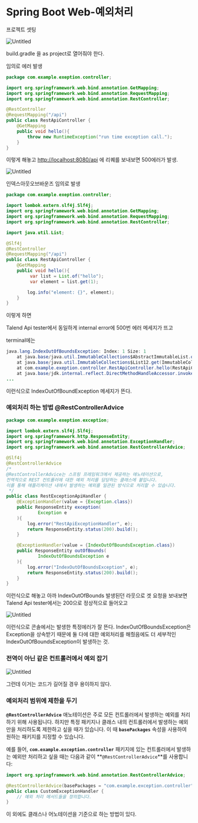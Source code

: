# Spring Boot Web-예외처리

프로젝트 셋팅

![Untitled](Spring%20Boot%20Web-%E1%84%8B%E1%85%A8%E1%84%8B%E1%85%AC%E1%84%8E%E1%85%A5%E1%84%85%E1%85%B5%20d037dacea05543c0a2f7ebc877e2619f/Untitled.png)

build.gradle 을 as project로 열어줘야 한다.

임의로 에러 발생

```java
package com.example.exeption.controller;

import org.springframework.web.bind.annotation.GetMapping;
import org.springframework.web.bind.annotation.RequestMapping;
import org.springframework.web.bind.annotation.RestController;

@RestController
@RequestMapping("/api")
public class RestApiController {
    @GetMapping
    public void hello(){
        throw new RuntimeException("run time exception call.");
    }
}
```

이렇게 해놓고 [http://localhost:8080/api](http://localhost:8080/api) 에 리퀘를 보내보면  500에러가 발생.

![Untitled](Spring%20Boot%20Web-%E1%84%8B%E1%85%A8%E1%84%8B%E1%85%AC%E1%84%8E%E1%85%A5%E1%84%85%E1%85%B5%20d037dacea05543c0a2f7ebc877e2619f/Untitled%201.png)

인덱스아웃오브바운즈 임의로 발생

```java
package com.example.exeption.controller;

import lombok.extern.slf4j.Slf4j;
import org.springframework.web.bind.annotation.GetMapping;
import org.springframework.web.bind.annotation.RequestMapping;
import org.springframework.web.bind.annotation.RestController;

import java.util.List;

@Slf4j
@RestController
@RequestMapping("/api")
public class RestApiController {
    @GetMapping
    public void hello(){
         var list = List.of("hello");
         var element = list.get(1);

        log.info("element: {}", element);
    }
}
```

이렇게 하면

Talend Api tester에서 동일하게 internal error에 500번 에러 메세지가 뜨고

terminal에는

```java
java.lang.IndexOutOfBoundsException: Index: 1 Size: 1
	at java.base/java.util.ImmutableCollections$AbstractImmutableList.outOfBounds(ImmutableCollections.java:333) ~[na:na]
	at java.base/java.util.ImmutableCollections$List12.get(ImmutableCollections.java:585) ~[na:na]
	at com.example.exeption.controller.RestApiController.hello(RestApiController.java:17) ~[main/:na]
	at java.base/jdk.internal.reflect.DirectMethodHandleAccessor.invoke(DirectMethodHandleAccessor.java:104) ~[na:na]
...
```

이런식으로 IndexOutOfBoundException 메세지가 뜬다.

### 예외처리 하는 방법 **@RestControllerAdvice**

```java
package com.example.exeption.exception;

import lombok.extern.slf4j.Slf4j;
import org.springframework.http.ResponseEntity;
import org.springframework.web.bind.annotation.ExceptionHandler;
import org.springframework.web.bind.annotation.RestControllerAdvice;

@Slf4j
@RestControllerAdvice
/*
@RestControllerAdvice는 스프링 프레임워크에서 제공하는 애노테이션으로,
전역적으로 REST 컨트롤러에 대한 예외 처리를 담당하는 클래스에 붙입니다.
이를 통해 애플리케이션 내에서 발생하는 예외를 일관된 방식으로 처리할 수 있습니다.
 */
public class RestExceptionApiHandler {
    @ExceptionHandler(value = {Exception.class})
    public ResponseEntity exception(
            Exception e
    ){
        log.error("RestApiExceptionHandler", e);
        return ResponseEntity.status(200).build();
    }

    @ExceptionHandler(value = {IndexOutOfBoundsException.class})
    public ResponseEntity outOfBounds(
            IndexOutOfBoundsException e
    ){
        log.error("IndexOutOfBoundsException", e);
        return ResponseEntity.status(200).build();
    }
}

```

이런식으로 해놓고 아까 IndexOutOfBounds 발생된던 라웃으로 겟 요청을 보내보면 Talend Api tester에서는 200으로 정상적으로 들어오고 

![Untitled](Spring%20Boot%20Web-%E1%84%8B%E1%85%A8%E1%84%8B%E1%85%AC%E1%84%8E%E1%85%A5%E1%84%85%E1%85%B5%20d037dacea05543c0a2f7ebc877e2619f/Untitled%202.png)

이런식으로 콘솔에서는 발생한 특정에러가 잘 뜬다. IndexOutOfBoundsException은 Exception을 상속받기 때문에 둘 다에 대한 예외처리를 해줬음에도 더 세부적인 IndexOutOfBoundsException이 발생하는 것.

### 전역이 아닌 같은 컨트롤러에서 예외 잡기

![Untitled](Spring%20Boot%20Web-%E1%84%8B%E1%85%A8%E1%84%8B%E1%85%AC%E1%84%8E%E1%85%A5%E1%84%85%E1%85%B5%20d037dacea05543c0a2f7ebc877e2619f/Untitled.jpeg)

그런데 이거는 코드가 길어질 경우 용이하지 않다.

### 예외처리 범위에 제한을 두기

**`@RestControllerAdvice`** 애노테이션은 주로 모든 컨트롤러에서 발생하는 예외를 처리하기 위해 사용됩니다. 하지만 특정 패키지나 클래스 내의 컨트롤러에서 발생하는 예외만을 처리하도록 제한하고 싶을 때가 있습니다. 이 때 **`basePackages`** 속성을 사용하여 원하는 패키지를 지정할 수 있습니다.

예를 들어, **`com.example.exception.controller`** 패키지에 있는 컨트롤러에서 발생하는 예외만 처리하고 싶을 때는 다음과 같이 **`@RestControllerAdvice`**를 사용합니다:

```java
import org.springframework.web.bind.annotation.RestControllerAdvice;

@RestControllerAdvice(basePackages = "com.example.exception.controller")
public class CustomExceptionHandler {
    // 예외 처리 메서드들을 정의합니다.
}
```

이 외에도 클래스나 어노테이션을 기준으로 하는 방법이 있다.